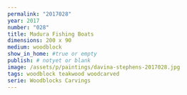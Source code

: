 ```yaml
---
permalink: "2017028"
year: 2017
number: "028"
title: Madura Fishing Boats
dimensions: 200 x 90
medium: woodblock
show_in_home: #true or empty
publish: # notyet or blank
image: /assets/p/paintings/davina-stephens-2017028.jpg
tags: woodblock teakwood woodcarved
serie: Woodblocks Carvings
---
```

